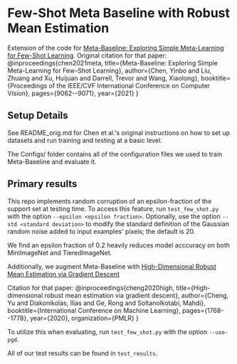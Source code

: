 # Few-Shot Meta Baseline with Robust Mean Estimation

Extension of the code for [Meta-Baseline: Exploring Simple Meta-Learning for Few-Shot Learning](https://arxiv.org/abs/2003.04390). Original citation for that paper:
@inproceedings{chen2021meta,
  title={Meta-Baseline: Exploring Simple Meta-Learning for Few-Shot Learning},
  author={Chen, Yinbo and Liu, Zhuang and Xu, Huijuan and Darrell, Trevor and Wang, Xiaolong},
  booktitle={Proceedings of the IEEE/CVF International Conference on Computer Vision},
  pages={9062--9071},
  year={2021}
}

## Setup Details
See README_orig.md for Chen et al.'s original instructions on how to set up datasets and run training and testing at a basic level.

The Configs/ folder contains all of the configuration files we used to train Meta-Baseline and evaluate it.

## Primary results
This repo implements random corruption of an epsilon-fraction of the support set at testing time. To access this feature, run `test_few_shot.py` with the option `--epsilon <epsilon fraction>`. Optionally, use the option `--std <standard deviation>` to modify the standard definition of the Gaussian random noise added to input examples' pixels; the default is 20.

We find an epsilon fraction of 0.2 heavily reduces model acccuracy on both MiniImageNet and TieredImageNet. 

Additionally, we augment Meta-Baseline with [High-Dimensional Robust Mean Estimation via Gradient Descent
](https://arxiv.org/abs/2005.01378)

Citation for that paper:
@inproceedings{cheng2020high,
  title={High-dimensional robust mean estimation via gradient descent},
  author={Cheng, Yu and Diakonikolas, Ilias and Ge, Rong and Soltanolkotabi, Mahdi},
  booktitle={International Conference on Machine Learning},
  pages={1768--1778},
  year={2020},
  organization={PMLR}
}

To utilize this when evaluating, run `test_few_shot.py` with the option `--use-pgd`.

All of our test results can be found in `test_results`.